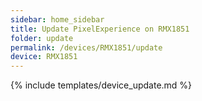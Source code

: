 ```yaml
---
sidebar: home_sidebar
title: Update PixelExperience on RMX1851
folder: update
permalink: /devices/RMX1851/update
device: RMX1851
---
```

{% include templates/device_update.md %}
